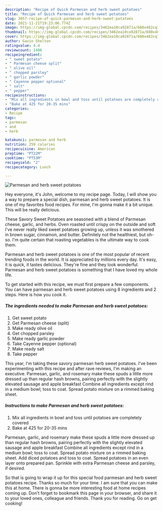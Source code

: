 ```yaml
---
description: "Recipe of Quick Parmesan and herb sweet potatoes"
title: "Recipe of Quick Parmesan and herb sweet potatoes"
slug: 3057-recipe-of-quick-parmesan-and-herb-sweet-potatoes
date: 2021-11-21T19:23:06.774Z
image: https://img-global.cpcdn.com/recipes/3462ea10ca92871a/680x482cq70/parmesan-and-herb-sweet-potatoes-recipe-main-photo.jpg
thumbnail: https://img-global.cpcdn.com/recipes/3462ea10ca92871a/680x482cq70/parmesan-and-herb-sweet-potatoes-recipe-main-photo.jpg
cover: https://img-global.cpcdn.com/recipes/3462ea10ca92871a/680x482cq70/parmesan-and-herb-sweet-potatoes-recipe-main-photo.jpg
author: Gavin Shelton
ratingvalue: 4.4
reviewcount: 1486
recipeingredient:
- " sweet potato"
- " Parmesan cheese split"
- " olive oil"
- " chopped parsley"
- " garlic powder"
- " Cayenne pepper optional"
- " salt"
- " pepper"
recipeinstructions:
- "Mix all ingredients in bowl and toss until potatoes are completely covered"
- "Bake at 425 for 20-35 mins"
categories:
- Recipe
tags:
- parmesan
- and
- herb

katakunci: parmesan and herb 
nutrition: 259 calories
recipecuisine: American
preptime: "PT22M"
cooktime: "PT53M"
recipeyield: "2"
recipecategory: Lunch

---
```



![Parmesan and herb sweet potatoes](https://img-global.cpcdn.com/recipes/3462ea10ca92871a/680x482cq70/parmesan-and-herb-sweet-potatoes-recipe-main-photo.jpg)

Hey everyone, it's John, welcome to my recipe page. Today, I will show you a way to prepare a special dish, parmesan and herb sweet potatoes. It is one of my favorites food recipes. For mine, I'm gonna make it a bit unique. This will be really delicious.

These Savory Sweet Potatoes are seasoned with a blend of Parmesan cheese, garlic, and herbs. Oven roasted until crispy on the outside and soft I&#39;ve never really liked sweet potatoes growing up, unless it was smothered in brown sugar, cinnamon, and butter. Definitely not the healthiest, but oh-so. I&#39;m quite certain that roasting vegetables is the ultimate way to cook them.

Parmesan and herb sweet potatoes is one of the most popular of recent trending foods in the world. It is appreciated by millions every day. It's easy, it is quick, it tastes delicious. They're fine and they look wonderful. Parmesan and herb sweet potatoes is something that I have loved my whole life.


To get started with this recipe, we must first prepare a few components. You can have parmesan and herb sweet potatoes using 8 ingredients and 2 steps. Here is how you cook it.

<!--inarticleads1-->

##### The ingredients needed to make Parmesan and herb sweet potatoes:

1. Get  sweet potato
1. Get  Parmesan cheese (split)
1. Make ready  olive oil
1. Get  chopped parsley
1. Make ready  garlic powder
1. Take  Cayenne pepper (optional)
1. Make ready  salt
1. Take  pepper


This year, I&#39;m taking these savory parmesan herb sweet potatoes. I&#39;ve been experimenting with this recipe and after rave reviews, I&#39;m making an executive. Parmesan, garlic, and rosemary make these spuds a little more dressed up than regular hash browns, pairing perfectly with the slightly elevated sausage and apple breakfast Combine all ingredients except rind in a medium bowl; toss to coat. Spread potato mixture on a rimmed baking sheet. 

<!--inarticleads2-->

##### Instructions to make Parmesan and herb sweet potatoes:

1. Mix all ingredients in bowl and toss until potatoes are completely covered
1. Bake at 425 for 20-35 mins


Parmesan, garlic, and rosemary make these spuds a little more dressed up than regular hash browns, pairing perfectly with the slightly elevated sausage and apple breakfast Combine all ingredients except rind in a medium bowl; toss to coat. Spread potato mixture on a rimmed baking sheet. Add diced potatoes and toss to coat. Spread potatoes in an even layer onto prepared pan. Sprinkle with extra Parmesan cheese and parsley, if desired. 

So that is going to wrap it up for this special food parmesan and herb sweet potatoes recipe. Thanks so much for your time. I am sure that you can make this at home. There is gonna be more interesting food at home recipes coming up. Don't forget to bookmark this page in your browser, and share it to your loved ones, colleague and friends. Thank you for reading. Go on get cooking!
